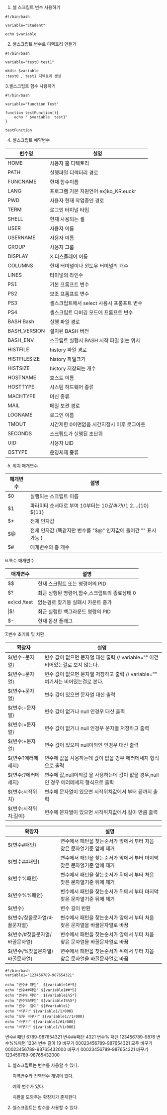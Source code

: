 1. 셸 스크립트 변수 사용하기
```shell
#!/bin/bash

variable="Student"

echo $variable
 ```

2. 셸스크립트 변수로 디렉토리 만들기
```shell
#!/bin/bash

variable="test0 test1"

mkdir $variable
:test0 , test1 디렉토리 생성
```
 

3.셸스크립트 함수 사용하기
```shell
#!/bin/bash

variable="function Test"

function testFunction(){
	echo " $variable  test1"
}

testFunction
```

4. 셸스크립트 예약변수

|변수명|설명|
|---|---|
|HOME|	사용자 홈 디렉토리|
|PATH|	실행파일 디렉터리 경로|
|FUNCNAME|	현재 함수이름|
|LANG|	프로그램 기본 지원언어 ex)ko_KR.euckr|
|PWD|	사용자 현재 작업중인 경로|
|TERM|	로그인 터미널 타입|
|SHELL|	현재 사용되는 셸|
|USER|	사용자 이름|
|USERNAME|	사용자 이름|
|GROUP|	사용자 그룹|
|DISPLAY|	X 디스플레이 이름|
|COLUMNS|	현재 터미널이나 윈도우 터미널의 개수|
|LINES|	터미넣의 라인수|
|PS1|	기본 프롬프트 변수|
|PS2|	보조 프롬프트 변수|
|PS3|	셸스크립트에서 select 사용시 프롬프트 변수|
|PS4|	셸스크립트 디버깅 모드에 프롬프트 변수|
|BASH	Bash| 실행 파일 경로|
|BASH_VERSION|	설치된 BASH 버전|
|BASH_ENV|	스크립트 실행시 BASH 시작 파일 읽는 위치|
|HISTFILE|	history 파일 경로|
|HISTFILESIZE|	history 파일크기|
|HISTSIZE|	history 저장되는 개수|
|HOSTNAME|	호스트 이름|
|HOSTTYPE|	시스템 하드웨어 종류|
|MACHTYPE|	머신 종류|
|MAIL|	메일 보관 경로|
|LOGNAME|	로그인 이름|
|TMOUT|	시간제한 0이면없음 시간지정시 이후 로그아웃|
|SECONDS|	스크립트가 실행된 초단위|
|UID|	사용자 UID|
|OSTYPE|	운영체제 종류|
 

5. 위치 매개변수

|매개변수|	설명|
|---|---|
|$0 |	실행되는 스크립트 이름|
|$1 |	파라미터 순서대로 부여 10부터는 ${10} 감싸기  //$1 $2 ....${10} ${11}|
|$* |	전체 인자값|
|$@ |	전체 인자값 (똑같지만 변수를 "$@" 인자값에 들어간 "" 표시가능 )|
|$# |	매개변수의 총 개수|
 

6.특수 매개변수

|매개변수|설명|
|---|---|
|$$	|현재 스크립트 또는 명령어의 PID|
|$?	|최근 싱행된 명령어,함수,스크립트의 종료상태 0|
|ex)cd /test |없는경로 찾기등 실패시 카운트 증가|
|\|$!	|최근 실행한 백그라운드 명령의 PID|
|$-	|현재 옵션 플래그|

7.변수 초기화 및 치환

|확장자|설명|
|---|---|
|${변수-문자열}	|변수 값이 없으면 문자열 대신 출력  // variable="" 이건 비어있는걸로 보지 않는다.|
|${변수=문자열}	|변수 값이 없으면 문자열 저장하고 출력  // variable="" 여기서는 비어있는걸로 본다.|
|${변수+문자열}	|변수 값이 있으면 문자열 대신 출력|
|${변수:-문자열}	|변수 값이 없거나 null 인경우 대신 출력|
|${변수:=문자열}	|변수 값이 없거나 null 인경우 문자열 저장하고 출력|
|${변수:+문자열}	|변수 값이 있으며 null이외인 인경우 대신 출력|
|${변수?에러메세지}	|변수에 값을 사용하는데 값이 없을 경우 에러메세지 형식으로 출력|
|${변수:?에러메세지}	|변수에 값,null이외값 을 사용하는데 값이 없을 경우,null 인 경우 에러메세지 형식으로 출력|
|${변수:시작위치}	|변수에 문자열이 있으면 시작위치값에서 부터 끝까지 출력|
|${변수:시작위치:길이}	|변수에 문자열이 있으면 시작위치값에서 길이 만큼 출력|

|확장자|설명|
|---|---|
|${변수#패턴}	|변수에서 패턴을 찾는순서가 앞에서 부터 처음 찾은 문자열기준 앞에 제거|
|${변수##패턴}	|변수에서 패턴을 찾는순서가 앞에서 부터 마지막 찾은 문자열기준 앞에 제거|
|${변수%패턴}	|변수에서 패턴을 찾는순서가 뒤에서 부터 처음 찾은 문자열기준 뒤에 제거|
|${변수%%패턴}	|변수에서 패턴을 찾는순서가 뒤에서 부터 마지막 찾은 문자열기준 뒤에 제거|
|${변수}	|변수 길이 반환|
|${변수/찾을문자열/바꿀문자열}	|변수에서 패턴을 찾는순서가 앞에서 부터 처음 찾은 문자열을 바꿀문자열로 바꿈|
|${변수/#찾을문자열/바꿀문자열}	|변수에서 패턴을 찾는순서가 앞에서 부터 처음 찾은 문자열을 바꿀문자열로 바꿈|
|${변수/%찾을문자열/바꿀문자열}	|변수에서 패턴을 찾는순서가 뒤에서 부터 처음 찾은 문자열을 바꿀문자열로 바꿈|

```shell
#!/bin/bash
variable1="123456789-987654321"

echo "변수# 패턴"  ${variable1#*5}
echo "변수##패턴" ${variable1##*5}
echo "변수% 패턴"  ${variable1%5*}
echo "변수%%패턴" ${variable1%%5*}
echo "변수  길이" ${#variable1}
echo "바꾸기" ${variable1/1/000}
echo "모두 바꾸기" ${variable1//1/000}
echo "바꾸기" ${variable1/#1/000}
echo "바꾸기" ${variable1/%1/000}
```

변수# 패턴 6789-987654321
변수##패턴 4321
변수% 패턴 123456789-9876
변수%%패턴 1234
변수  길이 19
바꾸기 00023456789-987654321
모두 바꾸기 00023456789-98765432000
바꾸기 00023456789-987654321
바꾸기 123456789-98765432000

 

1. 셸스크립트는 변수를 사용할 수 있다.

   지역변수와 전역변수 개념이 있다. 

   예약 변수가 있다.

   치환을 도와주는 확장자가 존재한다

2. 셸스크립트는 함수를 사용할 수 있다.
